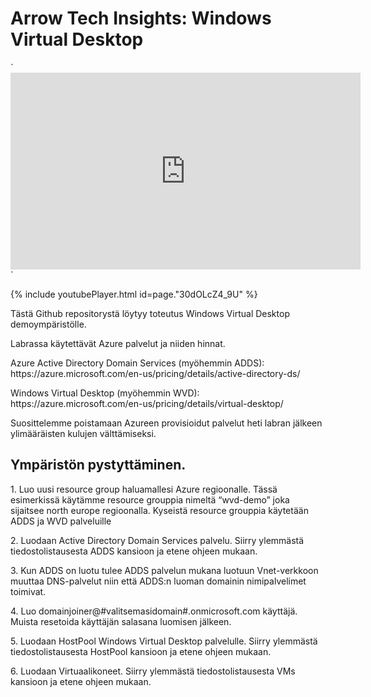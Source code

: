 <h1>Arrow Tech Insights: Windows Virtual Desktop</h1>
`<iframe width="560" height="315" src="https://www.youtube.com/embed/30dOLcZ4_9U" frameborder="0" allow="accelerometer; autoplay; clipboard-write; encrypted-media; gyroscope; picture-in-picture" allowfullscreen></iframe>`

{% include youtubePlayer.html id=page."30dOLcZ4_9U" %}

<p>Tästä Github repositorystä löytyy toteutus Windows Virtual Desktop demoympäristölle.</p>
<p>Labrassa käytettävät Azure palvelut ja niiden hinnat.</p>

<p>Azure Active Directory Domain Services (myöhemmin ADDS): https://azure.microsoft.com/en-us/pricing/details/active-directory-ds/</p>

<p>Windows Virtual Desktop (myöhemmin WVD): https://azure.microsoft.com/en-us/pricing/details/virtual-desktop/</p>

<p>Suosittelemme poistamaan Azureen provisioidut palvelut heti labran jälkeen ylimääräisten kulujen välttämiseksi.</p>

<h2>Ympäristön pystyttäminen.</h2>

<p>1. Luo uusi resource group haluamallesi Azure regioonalle. Tässä esimerkissä käytämme resource grouppia nimeltä “wvd-demo” joka sijaitsee north europe regioonalla. Kyseistä resource grouppia käytetään ADDS ja WVD palveluille</p>
<p>2. Luodaan Active Directory Domain Services palvelu. Siirry ylemmästä tiedostolistausesta ADDS kansioon ja etene ohjeen mukaan.</p>
<p>3. Kun ADDS on luotu tulee ADDS palvelun mukana luotuun Vnet-verkkoon muuttaa DNS-palvelut niin että ADDS:n luoman domainin nimipalvelimet toimivat.</p>
<p>4. Luo domainjoiner@#valitsemasidomain#.onmicrosoft.com käyttäjä. Muista resetoida käyttäjän salasana luomisen jälkeen.</p>
<p>5. Luodaan HostPool Windows Virtual Desktop palvelulle. Siirry ylemmästä tiedostolistausesta HostPool kansioon ja etene ohjeen mukaan.</p>
<p>6. Luodaan Virtuaalikoneet. Siirry ylemmästä tiedostolistausesta VMs kansioon ja etene ohjeen mukaan.
